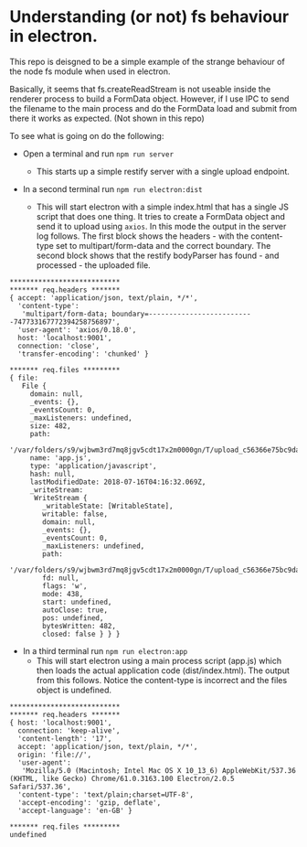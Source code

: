 # Understanding (or not) fs behaviour in electron.

This repo is deisgned to be a simple example of the strange behaviour of the node fs
module when used in electron.

Basically, it seems that fs.createReadStream is not useable inside the renderer
process to build a FormData object. However, if I use IPC to send the filename
to the main process and do the FormData load and submit from there it works
as expected. (Not shown in this repo)

To see what is going on do the following:

* Open a terminal and run `npm run server`
    - This starts up a simple restify server with a single upload endpoint.

* In a second terminal run `npm run electron:dist`
    - This will start electron with a simple index.html that has a single JS script that does one thing. It tries to create a FormData object and send it to upload using `axios`. In this mode the output in the server log follows. The first block shows the headers - with the content-type set to multipart/form-data and the correct boundary. The second block shows that the restify bodyParser has found - and processed - the uploaded file.

```
***************************
******* req.headers *******
{ accept: 'application/json, text/plain, */*',
  'content-type':
   'multipart/form-data; boundary=--------------------------747733167772394258756897',
  'user-agent': 'axios/0.18.0',
  host: 'localhost:9001',
  connection: 'close',
  'transfer-encoding': 'chunked' }

******* req.files *********
{ file:
   File {
     domain: null,
     _events: {},
     _eventsCount: 0,
     _maxListeners: undefined,
     size: 482,
     path:
      '/var/folders/s9/wjbwm3rd7mq8jgv5cdt17x2m0000gn/T/upload_c56366e75bc9da1b7fcbe4609dbcd2c7',
     name: 'app.js',
     type: 'application/javascript',
     hash: null,
     lastModifiedDate: 2018-07-16T04:16:32.069Z,
     _writeStream:
      WriteStream {
        _writableState: [WritableState],
        writable: false,
        domain: null,
        _events: {},
        _eventsCount: 0,
        _maxListeners: undefined,
        path:
         '/var/folders/s9/wjbwm3rd7mq8jgv5cdt17x2m0000gn/T/upload_c56366e75bc9da1b7fcbe4609dbcd2c7',
        fd: null,
        flags: 'w',
        mode: 438,
        start: undefined,
        autoClose: true,
        pos: undefined,
        bytesWritten: 482,
        closed: false } } }

```

* In a third terminal run `npm run electron:app`
    - This will start electron using a main process script (app.js) which then loads the actual application code (dist/index.html). The output from this follows. Notice the content-type is incorrect and the files object is undefined.

```
***************************
******* req.headers *******
{ host: 'localhost:9001',
  connection: 'keep-alive',
  'content-length': '17',
  accept: 'application/json, text/plain, */*',
  origin: 'file://',
  'user-agent':
   'Mozilla/5.0 (Macintosh; Intel Mac OS X 10_13_6) AppleWebKit/537.36 (KHTML, like Gecko) Chrome/61.0.3163.100 Electron/2.0.5 Safari/537.36',
  'content-type': 'text/plain;charset=UTF-8',
  'accept-encoding': 'gzip, deflate',
  'accept-language': 'en-GB' }

******* req.files *********
undefined


```

